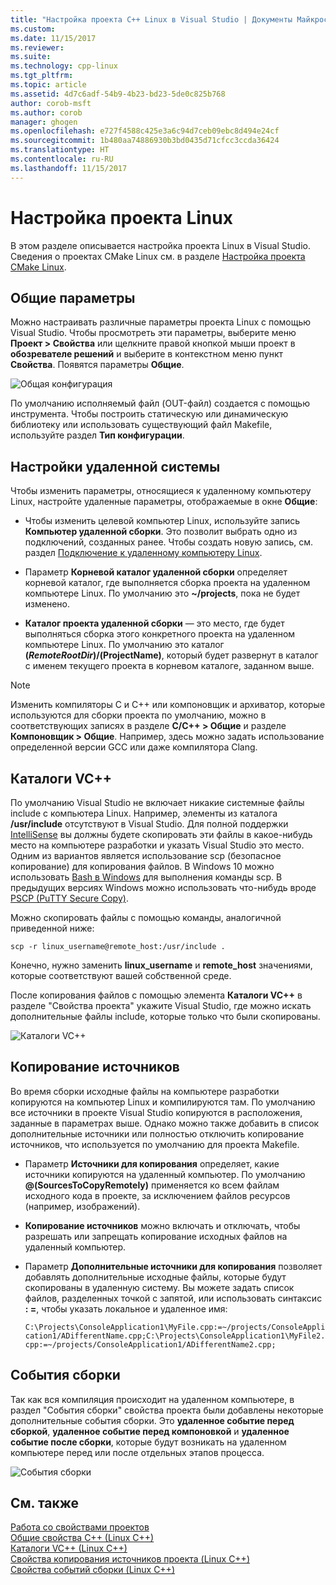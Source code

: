 ```yaml
---
title: "Настройка проекта C++ Linux в Visual Studio | Документы Майкрософт"
ms.custom: 
ms.date: 11/15/2017
ms.reviewer: 
ms.suite: 
ms.technology: cpp-linux
ms.tgt_pltfrm: 
ms.topic: article
ms.assetid: 4d7c6adf-54b9-4b23-bd23-5de0c825b768
author: corob-msft
ms.author: corob
manager: ghogen
ms.openlocfilehash: e727f4588c425e3a6c94d7ceb09ebc8d494e24cf
ms.sourcegitcommit: 1b480aa74886930b3bd0435d71cfcc3ccda36424
ms.translationtype: HT
ms.contentlocale: ru-RU
ms.lasthandoff: 11/15/2017
---
```

# <a name="configure-a-linux-project"></a>Настройка проекта Linux
В этом разделе описывается настройка проекта Linux в Visual Studio. Сведения о проектах CMake Linux см. в разделе [Настройка проекта CMake Linux](cmake-linux-project.md).

## <a name="general-settings"></a>Общие параметры
Можно настраивать различные параметры проекта Linux с помощью Visual Studio.  Чтобы просмотреть эти параметры, выберите меню **Проект > Свойства** или щелкните правой кнопкой мыши проект в **обозревателе решений** и выберите в контекстном меню пункт **Свойства**. Появятся параметры **Общие**.

![Общая конфигурация](media/settings_general.png)

По умолчанию исполняемый файл (OUT-файл) создается с помощью инструмента.  Чтобы построить статическую или динамическую библиотеку или использовать существующий файл Makefile, используйте раздел **Тип конфигурации**.

## <a name="remote-settings"></a>Настройки удаленной системы
Чтобы изменить параметры, относящиеся к удаленному компьютеру Linux, настройте удаленные параметры, отображаемые в окне **Общие**:

* Чтобы изменить целевой компьютер Linux, используйте запись **Компьютер удаленной сборки**.  Это позволит выбрать одно из подключений, созданных ранее.  Чтобы создать новую запись, см. раздел [Подключение к удаленному компьютеру Linux](connect-to-your-remote-linux-computer.md).

* Параметр **Корневой каталог удаленной сборки** определяет корневой каталог, где выполняется сборка проекта на удаленном компьютере Linux.  По умолчанию это **~/projects**, пока не будет изменено.

* **Каталог проекта удаленной сборки** — это место, где будет выполняться сборка этого конкретного проекта на удаленном компьютере Linux.  По умолчанию это каталог **$(RemoteRootDir)/$(ProjectName)**, который будет развернут в каталог с именем текущего проекта в корневом каталоге, заданном выше.

> [!NOTE]
> Изменить компиляторы C и C++ или компоновщик и архиватор, которые используются для сборки проекта по умолчанию, можно в соответствующих записях в разделе **C/C++ > Общие** и разделе **Компоновщик > Общие**.  Например, здесь можно задать использование определенной версии GCC или даже компилятора Clang.

## <a name="vc-directories"></a>Каталоги VC++
По умолчанию Visual Studio не включает никакие системные файлы include с компьютера Linux.  Например, элементы из каталога **/usr/include** отсутствуют в Visual Studio.  Для полной поддержки [IntelliSense](/visualstudio/ide/using-intellisense) вы должны будете скопировать эти файлы в какое-нибудь место на компьютере разработки и указать Visual Studio это место.  Одним из вариантов является использование scp (безопасное копирование) для копирования файлов.  В Windows 10 можно использовать [Bash в Windows](https://msdn.microsoft.com/commandline/wsl/about) для выполнения команды scp.  В предыдущих версиях Windows можно использовать что-нибудь вроде [PSCP (PuTTY Secure Copy)](http://www.chiark.greenend.org.uk/~sgtatham/putty/download.html).

Можно скопировать файлы с помощью команды, аналогичной приведенной ниже:

`scp -r linux_username@remote_host:/usr/include .`

Конечно, нужно заменить **linux_username** и **remote_host** значениями, которые соответствуют вашей собственной среде.

После копирования файлов с помощью элемента **Каталоги VC++** в разделе "Свойства проекта" укажите Visual Studio, где можно искать дополнительные файлы include, которые только что были скопированы.

![Каталоги VC++](media/settings_directories.png)

## <a name="copy-sources"></a>Копирование источников
Во время сборки исходные файлы на компьютере разработки копируются на компьютер Linux и компилируются там.  По умолчанию все источники в проекте Visual Studio копируются в расположения, заданные в параметрах выше.  Однако можно также добавить в список дополнительные источники или полностью отключить копирование источников, что используется по умолчанию для проекта Makefile.

* Параметр **Источники для копирования** определяет, какие источники копируются на удаленный компьютер.  По умолчанию **@(SourcesToCopyRemotely)** применяется ко всем файлам исходного кода в проекте, за исключением файлов ресурсов (например, изображений).

* **Копирование источников** можно включать и отключать, чтобы разрешать или запрещать копирование исходных файлов на удаленный компьютер.

* Параметр **Дополнительные источники для копирования** позволяет добавлять дополнительные исходные файлы, которые будут скопированы в удаленную систему.  Вы можете задать список файлов, разделенных точкой с запятой, или использовать синтаксис **: =**, чтобы указать локальное и удаленное имя:

  `C:\Projects\ConsoleApplication1\MyFile.cpp:=~/projects/ConsoleApplication1/ADifferentName.cpp;C:\Projects\ConsoleApplication1\MyFile2.cpp:=~/projects/ConsoleApplication1/ADifferentName2.cpp;`

## <a name="build-events"></a>События сборки
Так как вся компиляция происходит на удаленном компьютере, в раздел "События сборки" свойства проекта были добавлены некоторые дополнительные события сборки.  Это **удаленное событие перед сборкой**, **удаленное событие перед компоновкой** и **удаленное событие после сборки**, которые будут возникать на удаленном компьютере перед или после отдельных этапов процесса.

![События сборки](media/settings_buildevents.png)

## <a name="see-also"></a>См. также
[Работа со свойствами проектов](../ide/working-with-project-properties.md)  
[Общие свойства C++ (Linux C++)](../linux/prop-pages/general-linux.md)  
[Каталоги VC++ (Linux C++)](../linux/prop-pages/directories-linux.md)  
[Свойства копирования источников проекта (Linux C++)](../linux/prop-pages/copy-sources-project.md)  
[Свойства событий сборки (Linux C++)](../linux/prop-pages/build-events-linux.md)